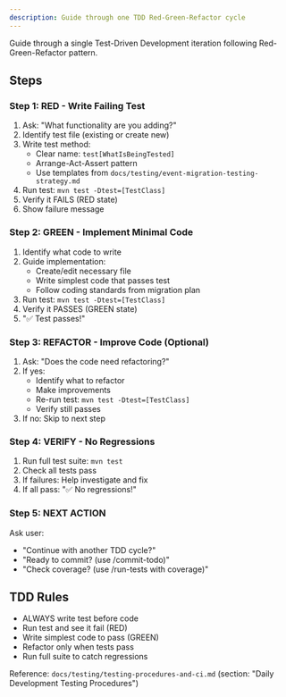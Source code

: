 ```yaml
---
description: Guide through one TDD Red-Green-Refactor cycle
---
```


Guide through a single Test-Driven Development iteration following Red-Green-Refactor pattern.

## Steps

### Step 1: RED - Write Failing Test

1. Ask: "What functionality are you adding?"
2. Identify test file (existing or create new)
3. Write test method:
   - Clear name: `test[WhatIsBeingTested]`
   - Arrange-Act-Assert pattern
   - Use templates from `docs/testing/event-migration-testing-strategy.md`
4. Run test: `mvn test -Dtest=[TestClass]`
5. Verify it FAILS (RED state)
6. Show failure message

### Step 2: GREEN - Implement Minimal Code

1. Identify what code to write
2. Guide implementation:
   - Create/edit necessary file
   - Write simplest code that passes test
   - Follow coding standards from migration plan
3. Run test: `mvn test -Dtest=[TestClass]`
4. Verify it PASSES (GREEN state)
5. "✅ Test passes!"

### Step 3: REFACTOR - Improve Code (Optional)

1. Ask: "Does the code need refactoring?"
2. If yes:
   - Identify what to refactor
   - Make improvements
   - Re-run test: `mvn test -Dtest=[TestClass]`
   - Verify still passes
3. If no: Skip to next step

### Step 4: VERIFY - No Regressions

1. Run full test suite: `mvn test`
2. Check all tests pass
3. If failures: Help investigate and fix
4. If all pass: "✅ No regressions!"

### Step 5: NEXT ACTION

Ask user:
- "Continue with another TDD cycle?"
- "Ready to commit? (use /commit-todo)"
- "Check coverage? (use /run-tests with coverage)"

## TDD Rules

- ALWAYS write test before code
- Run test and see it fail (RED)
- Write simplest code to pass (GREEN)
- Refactor only when tests pass
- Run full suite to catch regressions

Reference: `docs/testing/testing-procedures-and-ci.md` (section: "Daily Development Testing Procedures")
